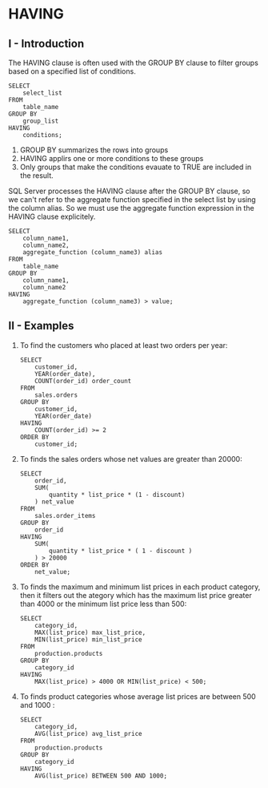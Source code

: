 # HAVING
## I - Introduction
The HAVING clause is often used with the GROUP BY clause to filter groups based on a specified list of conditions.
```
SELECT
    select_list
FROM
    table_name
GROUP BY
    group_list
HAVING
    conditions;
```
1. GROUP BY summarizes the rows into groups
2. HAVING applirs one or more conditions to these groups
3. Only groups that make the conditions evauate to TRUE are included in the result.

SQL Server processes the HAVING clause after the GROUP BY clause, so we can't refer to the aggregate function specified in the select list by using the column alias. So we must use the aggregate function expression in the HAVING clause explicitely.

```
SELECT
    column_name1,
    column_name2,
    aggregate_function (column_name3) alias
FROM
    table_name
GROUP BY
    column_name1,
    column_name2
HAVING
    aggregate_function (column_name3) > value;
```

## II - Examples 
1. To find the customers who placed at least two orders per year:
    ```
    SELECT
        customer_id,
        YEAR(order_date),
        COUNT(order_id) order_count
    FROM
        sales.orders
    GROUP BY
        customer_id,
        YEAR(order_date)
    HAVING
        COUNT(order_id) >= 2
    ORDER BY
        customer_id;
    ```

2. To finds the sales orders whose net values are greater than 20000:
    ```
    SELECT
        order_id,
        SUM(
            quantity * list_price * (1 - discount)
        ) net_value
    FROM
        sales.order_items
    GROUP BY
        order_id
    HAVING
        SUM(
            quantity * list_price * ( 1 - discount )
        ) > 20000
    ORDER BY
        net_value;
    ```

3. To finds the maximum and minimum list prices in each product category, then it filters out the ategory which has the maximum list price greater than 4000 or the minimum list price less than 500:
    ```
    SELECT
        category_id,
        MAX(list_price) max_list_price,
        MIN(list_price) min_list_price
    FROM
        production.products
    GROUP BY
        category_id
    HAVING
        MAX(list_price) > 4000 OR MIN(list_price) < 500;
    ```

4. To finds product categories whose average list prices are between 500 and 1000 : 
    ```
    SELECT
        category_id,
        AVG(list_price) avg_list_price
    FROM
        production.products
    GROUP BY
        category_id
    HAVING
        AVG(list_price) BETWEEN 500 AND 1000;
    ```
